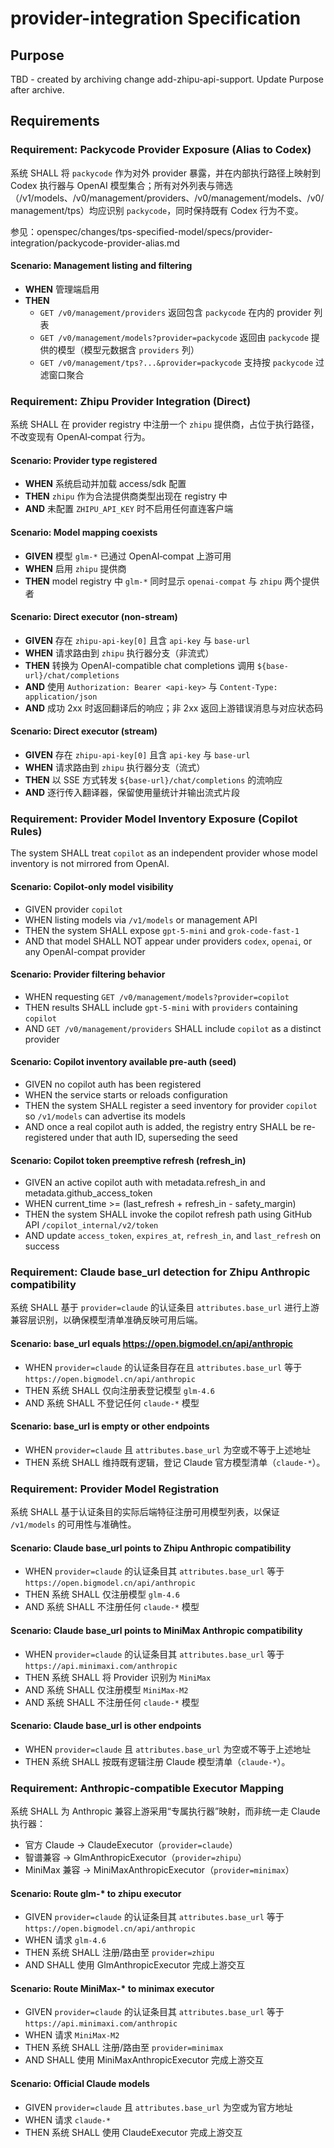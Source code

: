 # provider-integration Specification

## Purpose
TBD - created by archiving change add-zhipu-api-support. Update Purpose after archive.
## Requirements
### Requirement: Packycode Provider Exposure (Alias to Codex)
系统 SHALL 将 `packycode` 作为对外 provider 暴露，并在内部执行路径上映射到 Codex 执行器与 OpenAI 模型集合；所有对外列表与筛选（/v1/models、/v0/management/providers、/v0/management/models、/v0/management/tps）均应识别 `packycode`，同时保持既有 Codex 行为不变。

参见：openspec/changes/tps-specified-model/specs/provider-integration/packycode-provider-alias.md

#### Scenario: Management listing and filtering
- **WHEN** 管理端启用
- **THEN**
  - `GET /v0/management/providers` 返回包含 `packycode` 在内的 provider 列表
  - `GET /v0/management/models?provider=packycode` 返回由 `packycode` 提供的模型（模型元数据含 `providers` 列）
  - `GET /v0/management/tps?...&provider=packycode` 支持按 `packycode` 过滤窗口聚合

### Requirement: Zhipu Provider Integration (Direct)
系统 SHALL 在 provider registry 中注册一个 `zhipu` 提供商，占位于执行路径，不改变现有 OpenAI‑compat 行为。

#### Scenario: Provider type registered
- **WHEN** 系统启动并加载 access/sdk 配置
- **THEN** `zhipu` 作为合法提供商类型出现在 registry 中
- **AND** 未配置 `ZHIPU_API_KEY` 时不启用任何直连客户端

#### Scenario: Model mapping coexists
- **GIVEN** 模型 `glm-*` 已通过 OpenAI‑compat 上游可用
- **WHEN** 启用 `zhipu` 提供商
- **THEN** model registry 中 `glm-*` 同时显示 `openai-compat` 与 `zhipu` 两个提供者

#### Scenario: Direct executor (non-stream)
- **GIVEN** 存在 `zhipu-api-key[0]` 且含 `api-key` 与 `base-url`
- **WHEN** 请求路由到 `zhipu` 执行器分支（非流式）
- **THEN** 转换为 OpenAI-compatible chat completions 调用 `${base-url}/chat/completions`
- **AND** 使用 `Authorization: Bearer <api-key>` 与 `Content-Type: application/json`
- **AND** 成功 2xx 时返回翻译后的响应；非 2xx 返回上游错误消息与对应状态码

#### Scenario: Direct executor (stream)
- **GIVEN** 存在 `zhipu-api-key[0]` 且含 `api-key` 与 `base-url`
- **WHEN** 请求路由到 `zhipu` 执行器分支（流式）
- **THEN** 以 SSE 方式转发 `${base-url}/chat/completions` 的流响应
- **AND** 逐行传入翻译器，保留使用量统计并输出流式片段

### Requirement: Provider Model Inventory Exposure (Copilot Rules)
The system SHALL treat `copilot` as an independent provider whose model inventory is not mirrored from OpenAI.

#### Scenario: Copilot-only model visibility
- GIVEN provider `copilot`
- WHEN listing models via `/v1/models` or management API
- THEN the system SHALL expose `gpt-5-mini` and `grok-code-fast-1`
- AND that model SHALL NOT appear under providers `codex`, `openai`, or any OpenAI-compat provider

#### Scenario: Provider filtering behavior
- WHEN requesting `GET /v0/management/models?provider=copilot`
- THEN results SHALL include `gpt-5-mini` with `providers` containing `copilot`
- AND `GET /v0/management/providers` SHALL include `copilot` as a distinct provider

#### Scenario: Copilot inventory available pre-auth (seed)
- GIVEN no copilot auth has been registered
- WHEN the service starts or reloads configuration
- THEN the system SHALL register a seed inventory for provider `copilot` so `/v1/models` can advertise its models
- AND once a real copilot auth is added, the registry entry SHALL be re-registered under that auth ID, superseding the seed

#### Scenario: Copilot token preemptive refresh (refresh_in)
- GIVEN an active copilot auth with metadata.refresh_in and metadata.github_access_token
- WHEN current_time >= (last_refresh + refresh_in - safety_margin)
- THEN the system SHALL invoke the copilot refresh path using GitHub API `/copilot_internal/v2/token`
- AND update `access_token`, `expires_at`, `refresh_in`, and `last_refresh` on success

### Requirement: Claude base_url detection for Zhipu Anthropic compatibility
系统 SHALL 基于 `provider=claude` 的认证条目 `attributes.base_url` 进行上游兼容层识别，以确保模型清单准确反映可用后端。

#### Scenario: base_url equals https://open.bigmodel.cn/api/anthropic
- WHEN `provider=claude` 的认证条目存在且 `attributes.base_url` 等于 `https://open.bigmodel.cn/api/anthropic`
- THEN 系统 SHALL 仅向注册表登记模型 `glm-4.6`
- AND 系统 SHALL 不登记任何 `claude-*` 模型

#### Scenario: base_url is empty or other endpoints
- WHEN `provider=claude` 且 `attributes.base_url` 为空或不等于上述地址
- THEN 系统 SHALL 维持既有逻辑，登记 Claude 官方模型清单（`claude-*`）。

### Requirement: Provider Model Registration
系统 SHALL 基于认证条目的实际后端特征注册可用模型列表，以保证 `/v1/models` 的可用性与准确性。

#### Scenario: Claude base_url points to Zhipu Anthropic compatibility
- WHEN `provider=claude` 的认证条目其 `attributes.base_url` 等于 `https://open.bigmodel.cn/api/anthropic`
- THEN 系统 SHALL 仅注册模型 `glm-4.6`
- AND 系统 SHALL 不注册任何 `claude-*` 模型

#### Scenario: Claude base_url points to MiniMax Anthropic compatibility
- WHEN `provider=claude` 的认证条目其 `attributes.base_url` 等于 `https://api.minimaxi.com/anthropic`
- THEN 系统 SHALL 将 Provider 识别为 `MiniMax`
- AND 系统 SHALL 仅注册模型 `MiniMax-M2`
- AND 系统 SHALL 不注册任何 `claude-*` 模型

#### Scenario: Claude base_url is other endpoints
- WHEN `provider=claude` 且 `attributes.base_url` 为空或不等于上述地址
- THEN 系统 SHALL 按既有逻辑注册 Claude 模型清单（`claude-*`）。

### Requirement: Anthropic-compatible Executor Mapping
系统 SHALL 为 Anthropic 兼容上游采用“专属执行器”映射，而非统一走 Claude 执行器：
- 官方 Claude → ClaudeExecutor（`provider=claude`）
- 智谱兼容 → GlmAnthropicExecutor（`provider=zhipu`）
- MiniMax 兼容 → MiniMaxAnthropicExecutor（`provider=minimax`）

#### Scenario: Route glm-* to zhipu executor
- GIVEN `provider=claude` 的认证条目其 `attributes.base_url` 等于 `https://open.bigmodel.cn/api/anthropic`
- WHEN 请求 `glm-4.6`
- THEN 系统 SHALL 注册/路由至 `provider=zhipu`
- AND SHALL 使用 GlmAnthropicExecutor 完成上游交互

#### Scenario: Route MiniMax-* to minimax executor
- GIVEN `provider=claude` 的认证条目其 `attributes.base_url` 等于 `https://api.minimaxi.com/anthropic`
- WHEN 请求 `MiniMax-M2`
- THEN 系统 SHALL 注册/路由至 `provider=minimax`
- AND SHALL 使用 MiniMaxAnthropicExecutor 完成上游交互

#### Scenario: Official Claude models
- GIVEN `provider=claude` 且 `attributes.base_url` 为空或为官方地址
- WHEN 请求 `claude-*`
- THEN 系统 SHALL 使用 ClaudeExecutor 完成上游交互

